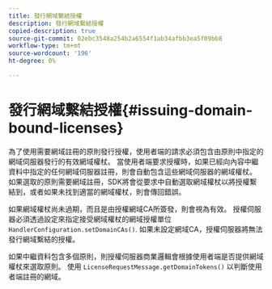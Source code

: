 ```yaml
---
title: 發行網域繫結授權
description: 發行網域繫結授權
copied-description: true
source-git-commit: 02ebc3548a254b2a6554f1ab34afbb3ea5f09bb8
workflow-type: tm+mt
source-wordcount: '196'
ht-degree: 0%

---
```


# 發行網域繫結授權{#issuing-domain-bound-licenses}

為了使用需要網域註冊的原則發行授權，使用者端的請求必須包含由原則中指定的網域伺服器發行的有效網域權杖。 當使用者端要求授權時，如果已經向內容中繼資料中指定的任何網域伺服器註冊，則會自動包含這些網域伺服器的網域權杖。 如果選取的原則需要網域註冊，SDK將會從要求中自動選取網域權杖以將授權繫結到，或者如果未找到適當的網域權杖，則會傳回錯誤。

如果網域權杖尚未過期，而且是由授權網域CA所簽發，則會視為有效。 授權伺服器必須透過設定來指定接受網域權杖的網域授權單位 `HandlerConfiguration.setDomainCAs()`. 如果未設定網域CA，授權伺服器將無法發行網域繫結的授權。

如果中繼資料包含多個原則，則授權伺服器商業邏輯會根據使用者端是否提供網域權杖來選取原則。 使用 `LicenseRequestMessage.getDomainTokens()` 以判斷使用者端註冊的網域。
